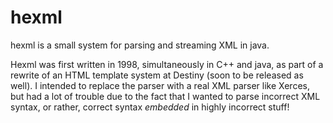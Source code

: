 # hexml

hexml is a small system for parsing and streaming XML in java.

Hexml was first written in 1998, simultaneously in C++ and java, as part of a rewrite of an HTML
template system at Destiny (soon to be released as well).  I intended to replace the parser with a
real XML parser like Xerces, but had a lot of trouble due to the fact that I wanted to parse
incorrect XML syntax, or rather, correct syntax *embedded* in highly incorrect stuff!



